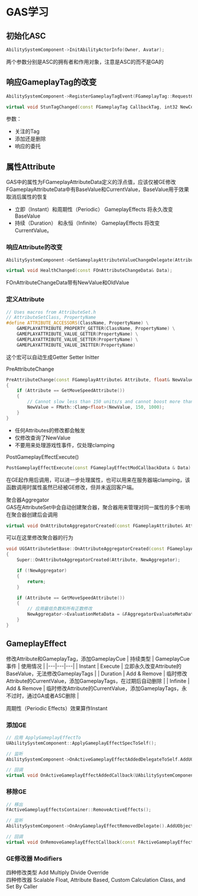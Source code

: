 # GAS学习
## 初始化ASC
```C++
AbilitySystemComponent->InitAbilityActorInfo(Owner, Avatar);
```
两个参数分别是ASC的拥有者和作用对象，注意是ASC的而不是GA的

## 响应GameplayTag的改变
```C++
AbilitySystemComponent->RegisterGameplayTagEvent(FGameplayTag::RequestGameplayTag(FName("State.Debuff.Stun")), EGameplayTagEventType::NewOrRemoved).AddUObject(this, &AGDPlayerState::StunTagChanged);

virtual void StunTagChanged(const FGameplayTag CallbackTag, int32 NewCount);
```
参数：
- 关注的Tag
- 添加还是删除
- 响应的委托

## 属性Attribute 
GAS中的属性为FGameplayAttributeData定义的浮点值，应该仅被GE修改 \
FGameplayAttributeData中有BaseValue和CurrentValue，BaseValue用于效果取消后属性的恢复
- 立即（Instant）和周期性（Periodic） GameplayEffects 将永久改变BaseValue
- 持续（Duration） 和永恒（Infinite） GameplayEffects 将改变CurrentValue。

### 响应Attribute的改变
```C++
AbilitySystemComponent->GetGameplayAttributeValueChangeDelegate(AttributeSetBase->GetHealthAttribute()).AddUObject(this, &AGDPlayerState::HealthChanged);

virtual void HealthChanged(const FOnAttributeChangeData& Data);
```
FOnAttributeChangeData带有NewValue和OldValue

### 定义Attribute
```C++
// Uses macros from AttributeSet.h
// AttributeSetClass, PropertyName
#define ATTRIBUTE_ACCESSORS(ClassName, PropertyName) \
	GAMEPLAYATTRIBUTE_PROPERTY_GETTER(ClassName, PropertyName) \
	GAMEPLAYATTRIBUTE_VALUE_GETTER(PropertyName) \
	GAMEPLAYATTRIBUTE_VALUE_SETTER(PropertyName) \
	GAMEPLAYATTRIBUTE_VALUE_INITTER(PropertyName)
```
这个宏可以自动生成Getter Setter Initter

PreAttributeChange
```C++
PreAttributeChange(const FGameplayAttribute& Attribute, float& NewValue)
{
    if (Attribute == GetMoveSpeedAttribute())
    {
	    // Cannot slow less than 150 units/s and cannot boost more than 1000 units/s
	    NewValue = FMath::Clamp<float>(NewValue, 150, 1000);
    }
}
```
- 任何Attributes的修改都会触发
- 仅修改查询了NewValue
- 不要用来处理游戏性事件，仅处理clamping

PostGameplayEffectExecute()
```C++
PostGameplayEffectExecute(const FGameplayEffectModCallbackData & Data)
```
在GE起作用后调用，可以进一步处理属性，也可以用来在服务器端clamping，该函数调用时属性虽然已经被GE修改，但并未返回客户端。

聚合器Aggregator \
GAS在AttributeSet中会自动创建聚合器，聚合器用来管理对同一属性的多个影响 \
在聚合器创建后会调用
```C++
virtual void OnAttributeAggregatorCreated(const FGameplayAttribute& Attribute, FAggregator* NewAggregator) const override;
```
可以在这里修改聚合器的行为
```C++
void UGSAttributeSetBase::OnAttributeAggregatorCreated(const FGameplayAttribute& Attribute, FAggregator* NewAggregator) const
{
	Super::OnAttributeAggregatorCreated(Attribute, NewAggregator);

	if (!NewAggregator)
	{
		return;
	}

	if (Attribute == GetMoveSpeedAttribute())
	{
        // 应用最低负数和所有正数修改
		NewAggregator->EvaluationMetaData = &FAggregatorEvaluateMetaDataLibrary::MostNegativeMod_AllPositiveMods;
	}
}
```

## GameplayEffect 
修改Attribute和GameplayTag，添加GameplayCue 
| 持续类型 | GameplayCue事件 | 使用情况 | 
|---|---|---|
| Instant | Execute | 立即永久改变Attribute的BaseValue，无法修改GameplayTags |
| Duration | Add & Remove | 临时修改Attribute的CurrentValue，添加GameplayTags，在过期后自动删除 |
| Infinite | Add & Remove | 临时修改Attribute的CurrentValue，添加GameplayTags，永不过时，通过GA或者ASC删除 |

周期性（Periodic Effects）效果算作Instant

### 添加GE
```C++
// 应用 ApplyGameplayEffectTo
UAbilitySystemComponent::ApplyGameplayEffectSpecToSelf();

// 监听
AbilitySystemComponent->OnActiveGameplayEffectAddedDelegateToSelf.AddUObject(this, &APACharacterBase::OnActiveGameplayEffectAddedCallback);

// 回调
virtual void OnActiveGameplayEffectAddedCallback(UAbilitySystemComponent* Target, const FGameplayEffectSpec& SpecApplied, FActiveGameplayEffectHandle ActiveHandle);
```

### 移除GE
```C++
// 移出
FActiveGameplayEffectsContainer::RemoveActiveEffects();

// 监听
AbilitySystemComponent->OnAnyGameplayEffectRemovedDelegate().AddUObject(this, &APACharacterBase::OnRemoveGameplayEffectCallback);

// 回调
virtual void OnRemoveGameplayEffectCallback(const FActiveGameplayEffect& EffectRemoved);
```

### GE修改器 Modifiers 
四种修改类型 Add Multiply Divide Override \
四种修改器 Scalable Float, Attribute Based, Custom Calculation Class, and Set By Caller 